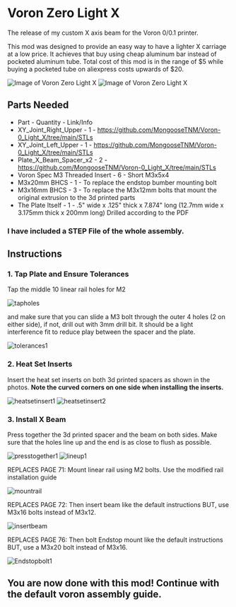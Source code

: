 # Voron Zero Light X

The release of my custom X axis beam for the Voron 0/0.1 printer.

This mod was designed to provide an easy way to have a lighter X carriage at a low price. It achieves that buy using cheap aluminum bar instead of pocketed aluminum tube. Total cost of this mod is in the range of $5 while buying a pocketed tube on aliexpress costs upwards of $20.

![Image of Voron Zero Light X](https://cdn.discordapp.com/attachments/635687829254701107/1047738704229306418/image.png)
![Image of Voron Zero Light X](https://cdn.discordapp.com/attachments/604735153092165642/1047746389897129994/image.png)


## Parts Needed
- Part - Quantity - Link/Info
- XY_Joint_Right_Upper - 1 - https://github.com/MongooseTNM/Voron-0_Light_X/tree/main/STLs
- XY_Joint_Left_Upper - 1 - https://github.com/MongooseTNM/Voron-0_Light_X/tree/main/STLs
- Plate_X_Beam_Spacer_x2 - 2 - https://github.com/MongooseTNM/Voron-0_Light_X/tree/main/STLs
- Voron Spec M3 Threaded Insert - 6 - Short M3x5x4
- M3x20mm BHCS - 1 - To replace the endstop bumber mounting bolt
- M3x16mm BHCS - 3 - To replace the M3x12mm bolts that mount the original extrusion to the 3d printed parts
- The Plate Itself - 1 - .5" wide x .125" thick x 7.874" long (12.7mm wide x 3.175mm thick x 200mm long) Drilled according to the PDF

### I have included a STEP File of the whole assembly.


## Instructions

### 1. Tap Plate and Ensure Tolerances

Tap the middle 10 linear rail holes for M2

![tapholes](https://cdn.discordapp.com/attachments/604735153092165642/1047755970836713492/image.png)

and make sure that you can slide a M3 bolt through the outer 4 holes (2 on either side), if not, drill out with 3mm drill bit. It should be a light interference fit to reduce play between the spacer and the plate.

![tolerances1](https://cdn.discordapp.com/attachments/604735153092165642/1047756844728332378/image.png)

### 2. Heat Set Inserts

Insert the heat set inserts on both 3d printed spacers as shown in the photos. **Note the curved corners on one side when installing the inserts.**

![heatsetinsert1](https://cdn.discordapp.com/attachments/604735153092165642/1047754401936330813/image.png)
![heatsetinsert2](https://cdn.discordapp.com/attachments/604735153092165642/1047754402250891264/image.png)

### 3. Install X Beam

Press together the 3d printed spacer and the beam on both sides. Make sure that the holes line up and the end is as close to flush as possible.

![presstogether1](https://cdn.discordapp.com/attachments/604735153092165642/1048020484190646382/image.png)
![lineup1](https://cdn.discordapp.com/attachments/604735153092165642/1048020099774300170/image.png)

REPLACES PAGE 71: Mount linear rail using M2 bolts. Use the modified rail installation guide

![mountrail](https://cdn.discordapp.com/attachments/604735153092165642/1048026218194280550/Screenshot_2022-12-01_155843.png)

REPLACES PAGE 72: Then insert beam like the default instructions BUT, use M3x16 bolts instead of M3x12.

![insertbeam](https://cdn.discordapp.com/attachments/604735153092165642/1048022292011159622/image_1.png)

REPLACES PAGE 76: Then bolt Endstop mount like the default instructions BUT, use a M3x20 bolt instead of M3x16.

![Endstopbolt1](https://cdn.discordapp.com/attachments/604735153092165642/1048024315968360508/image_2.png)


## You are now done with this mod! Continue with the default voron assembly guide.


